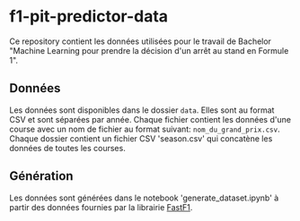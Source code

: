 # f1-pit-predictor-data

Ce repository contient les données utilisées pour le travail de Bachelor "Machine Learning pour prendre la décision d'un arrêt au stand en Formule 1".

## Données

Les données sont disponibles dans le dossier `data`. Elles sont au format CSV et sont séparées par année. Chaque fichier contient les données d'une course avec un nom de fichier au format suivant: `nom_du_grand_prix.csv`. Chaque dossier contient un fichier CSV 'season.csv' qui concatène les données de toutes les courses.

## Génération

Les données sont générées dans le notebook 'generate_dataset.ipynb' à partir des données fournies par la librairie [FastF1](https://github.com/theOehrly/Fast-F1).